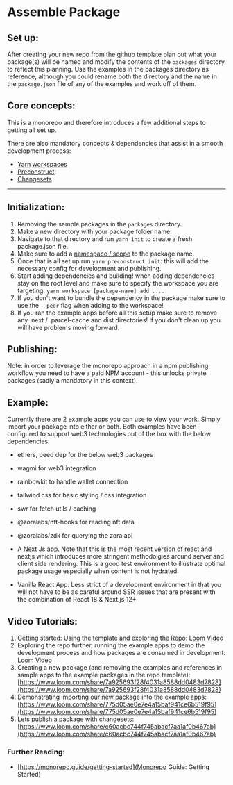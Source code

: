 # Assemble Package

## Set up:
After creating your new repo from the github template plan out what your package(s) will be named and modify the contents of the `packages` directory to reflect this planning. Use the examples in the packages directory as reference, although you could rename both the directory and the name in the `package.json` file of any of the examples and work off of them.

## Core concepts:
This is a monorepo and therefore introduces a few additional steps to getting all set up.

There are also mandatory concepts & dependencies that assist in a smooth development process:
- [Yarn workspaces](https://classic.yarnpkg.com/lang/en/docs/workspaces/)
- [Preconstruct](https://preconstruct.tools/): 
- [Changesets](https://github.com/changesets/changesets)

---

## Initialization:
1. Removing the sample packages in the `packages` directory.
2. Make a new directory with your package folder name.
3. Navigate to that directory and run `yarn init` to create a fresh package.json file.
4. Make sure to add a [namespace / scope](https://docs.npmjs.com/about-scopes) to the package name.
5. Once that is all set up run `yarn preconstruct init`: this will add the necessary config for development and publishing.
6. Start adding dependencies and building! when adding dependencies stay on the root level and make sure to specify the workspace you are targeting. `yarn workspace [package-name] add ....`
7. If you don't want to bundle the dependency in the package make sure to use the `--peer` flag when adding to the workspace!
8. If you ran the example apps before all this setup make sure to remove any .next / .parcel-cache and dist directories! If you don't clean up you will have problems moving forward.

## Publishing:
Note: in order to leverage the monorepo approach in a npm publishing workflow you need to have a paid NPM account - this unlocks private packages (sadly a mandatory in this context).

## Example:
Currently there are 2 example apps you can use to view your work. Simply import your package into either or both. Both examples have been configured to support web3 technologies out of the box with the below dependencies:

- ethers, peed dep for the below web3 packages
- wagmi for web3 integration
- rainbowkit to handle wallet connection
- tailwind css for basic styling / css integration
- swr for fetch utils / caching
- @zoralabs/nft-hooks for reading nft data
- @zoralabs/zdk for querying the zora api

- A Next Js app. Note that this is the most recent version of react and nextjs which introduces more stringent methodolgies around server and client side rendering. This is a good test environment to illustrate optimal package usage especially when content is not hydrated.
- Vanilla React App: Less strict of a development environment in that you will not have to be as careful around SSR issues that are present with the combination of React 18 & Next.js 12+

## Video Tutorials:
1. Getting started: Using the template and exploring the Repo: [Loom Video](https://www.loom.com/share/2c06e5556bc4416095491d5ecb595703)
2. Exploring the repo further, running the example apps to demo the development process and how packages are consumed in development: [Loom Video](https://www.loom.com/share/1bc4f356142046088f40fd02b804eb5d)
3. Creating a new package (and removing the examples and references in sample apps to the example packages in the repo template): [https://www.loom.com/share/7a925693f28f4031a8588dd0483d7828](https://www.loom.com/share/7a925693f28f4031a8588dd0483d7828)
4. Demonstrating importing our new package into the example apps: [https://www.loom.com/share/775d05ae0e7e4a15baf941ce6b519f95](https://www.loom.com/share/775d05ae0e7e4a15baf941ce6b519f95)
5. Lets publish a package with changesets: [https://www.loom.com/share/c60acbc744f745abacf7aa1af0b467ab](https://www.loom.com/share/c60acbc744f745abacf7aa1af0b467ab)

### Further Reading:
- [https://monorepo.guide/getting-started](Monorepo Guide: Getting Started)